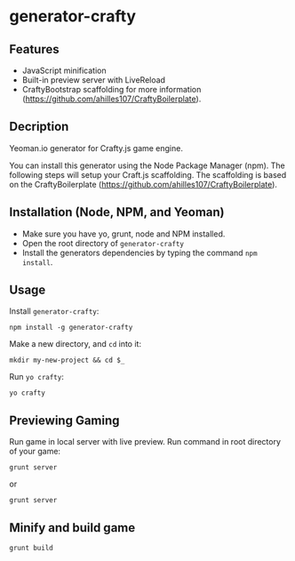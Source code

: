 generator-crafty
================

## Features

* JavaScript minification
* Built-in preview server with LiveReload
* CraftyBootstrap scaffolding for more information (https://github.com/ahilles107/CraftyBoilerplate).

## Decription

Yeoman.io generator for Crafty.js game engine.

You can install this generator using the Node Package Manager (npm).  The following steps will setup your Craft.js scaffolding.  The scaffolding is based on the CraftyBoilerplate (https://github.com/ahilles107/CraftyBoilerplate).

## Installation (Node, NPM, and Yeoman)

- Make sure you have yo, grunt, node and NPM installed.
- Open the root directory of `generator-crafty`
- Install the generators dependencies by typing the command `npm install`.

## Usage

Install `generator-crafty`:
```
npm install -g generator-crafty
```

Make a new directory, and `cd` into it:
```
mkdir my-new-project && cd $_
```

Run `yo crafty`:
```
yo crafty
```

## Previewing Gaming

Run game in local server with live preview.  Run command in root directory of your game:
```
grunt server
```
or
```
grunt server
```


## Minify and build game

```
grunt build
```